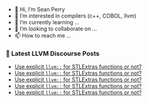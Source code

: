 - 👋 Hi, I’m Sean Perry
- 👀 I’m interested in compilers (c++, COBOL, llvm)
- 🌱 I’m currently learning ...
- 💞️ I’m looking to collaborate on ...
- 📫 How to reach me ...

<!---
s66perry/s66perry is a ✨ special ✨ repository because its `README.md` (this file) appears on your GitHub profile.
You can click the Preview link to take a look at your changes.
--->
### 📕 Latest LLVM Discourse Posts

<!-- DISCOURSE-LLVM:START -->
- [Use explicit `llvm::` for STLExtras functions or not?](https://discourse.llvm.org/t/use-explicit-llvm-for-stlextras-functions-or-not/86141#post_17)
- [Use explicit `llvm::` for STLExtras functions or not?](https://discourse.llvm.org/t/use-explicit-llvm-for-stlextras-functions-or-not/86141#post_16)
- [Use explicit `llvm::` for STLExtras functions or not?](https://discourse.llvm.org/t/use-explicit-llvm-for-stlextras-functions-or-not/86141#post_15)
- [Use explicit `llvm::` for STLExtras functions or not?](https://discourse.llvm.org/t/use-explicit-llvm-for-stlextras-functions-or-not/86141#post_14)
- [Use explicit `llvm::` for STLExtras functions or not?](https://discourse.llvm.org/t/use-explicit-llvm-for-stlextras-functions-or-not/86141#post_13)
<!-- DISCOURSE-LLVM:END -->
